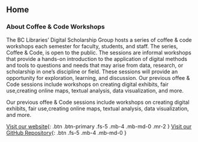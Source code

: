 ## Home
### About Coffee & Code Workshops

The BC Libraries’ Digital Scholarship Group hosts a series of coffee & code workshops each semester for faculty, students, and staff. The series, Coffee & Code, is open to the public. The sessions are informal workshops that provide a hands-on introduction to the application of digital methods and tools to questions and needs that may arise from data, research, or scholarship in one’s discipline or field. These sessions will provide an opportunity for exploration, learning, and discussion. Our previous offee & Code sessions include workshops on creating digital exhibits, fair use,creating online maps, textual analysis, data visualization, and more.

Our previous offee & Code sessions include workshops on creating digital exhibits, fair use,creating online maps, textual analysis, data visualization, and more.



[Visit our website](https://ds.bc.edu){: .btn .btn-primary .fs-5 .mb-4 .mb-md-0 .mr-2 }   [Visit our GitHub Repository](https://github.com/BCDigSchol/coffee-code){: .btn .fs-5 .mb-4 .mb-md-0 }
